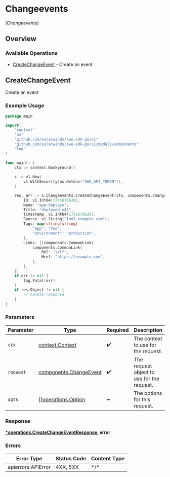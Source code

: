 # Changeevents
(*Changeevents*)

## Overview

### Available Operations

* [CreateChangeEvent](#createchangeevent) - Create an event

## CreateChangeEvent

Create an event

### Example Usage

```go
package main

import(
	"context"
	"os"
	"github.com/solarwinds/swo-sdk-go/v1"
	"github.com/solarwinds/swo-sdk-go/v1/models/components"
	"log"
)

func main() {
    ctx := context.Background()
    
    s := v1.New(
        v1.WithSecurity(os.Getenv("SWO_API_TOKEN")),
    )

    res, err := s.Changeevents.CreateChangeEvent(ctx, components.ChangeEvent{
        ID: v1.Int64(1731676626),
        Name: "app-deploys",
        Title: "deployed v45",
        Timestamp: v1.Int64(1731676626),
        Source: v1.String("foo3.example.com"),
        Tags: map[string]string{
            "app": "foo",
            "environment": "production",
        },
        Links: []components.CommonLink{
            components.CommonLink{
                Rel: "self",
                Href: "https://example.com",
            },
        },
    })
    if err != nil {
        log.Fatal(err)
    }
    if res.Object != nil {
        // handle response
    }
}
```

### Parameters

| Parameter                                                        | Type                                                             | Required                                                         | Description                                                      |
| ---------------------------------------------------------------- | ---------------------------------------------------------------- | ---------------------------------------------------------------- | ---------------------------------------------------------------- |
| `ctx`                                                            | [context.Context](https://pkg.go.dev/context#Context)            | :heavy_check_mark:                                               | The context to use for the request.                              |
| `request`                                                        | [components.ChangeEvent](../../models/components/changeevent.md) | :heavy_check_mark:                                               | The request object to use for the request.                       |
| `opts`                                                           | [][operations.Option](../../models/operations/option.md)         | :heavy_minus_sign:                                               | The options for this request.                                    |

### Response

**[*operations.CreateChangeEventResponse](../../models/operations/createchangeeventresponse.md), error**

### Errors

| Error Type         | Status Code        | Content Type       |
| ------------------ | ------------------ | ------------------ |
| apierrors.APIError | 4XX, 5XX           | \*/\*              |